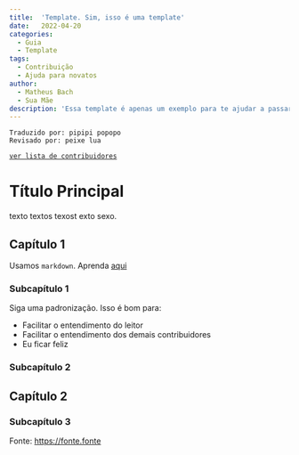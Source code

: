 ```yaml
---
title:  'Template. Sim, isso é uma template'
date:   2022-04-20
categories:
  - Guia
  - Template
tags:
  - Contribuição
  - Ajuda para novatos
author:
  - Matheus Bach
  - Sua Mãe
description: 'Essa template é apenas um exemplo para te ajudar a passar textos para esse padrão. Obviamente esse documento não é para ser traduzido, apenas para servir como exemplo'
---
```


```
Traduzido por: pipipi popopo
Revisado por: peixe lua
```
[```ver lista de contribuidores```](/about/#contribuidores)

# Título Principal
texto textos texost exto sexo.

## Capítulo 1
Usamos ```markdown```. Aprenda [aqui](https://github.com/luong-komorebi/Markdown-Tutorial/blob/master/README_pt-BR.md)

### Subcapítulo 1
Siga uma padronização. Isso é bom para:
- Facilitar o entendimento do leitor
- Facilitar o entendimento dos demais contribuidores
- Eu ficar feliz

### Subcapítulo 2
## Capítulo 2
### Subcapítulo 3

Fonte: https://fonte.fonte